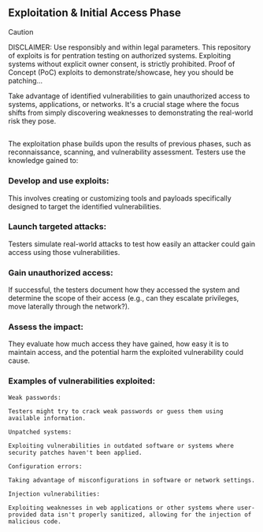 ## Exploitation & Initial Access Phase

> [!CAUTION]
>
> DISCLAIMER:  Use responsibly and within legal parameters.
> This repository of exploits is for pentration testing on authorized systems.
> Exploiting systems without explicit owner consent, is strictly prohibited.
> Proof of Concept (PoC) exploits to demonstrate/showcase, hey you should be patching...

Take advantage of identified vulnerabilities to gain unauthorized access to systems, applications, or networks. It's a crucial stage where the focus shifts from simply discovering weaknesses to demonstrating the real-world risk they pose.

##

The exploitation phase builds upon the results of previous phases, such as reconnaissance, scanning, and vulnerability assessment. Testers use the knowledge gained to: 

### Develop and use exploits:

This involves creating or customizing tools and payloads specifically designed to target the identified vulnerabilities. 

### Launch targeted attacks:

Testers simulate real-world attacks to test how easily an attacker could gain access using those vulnerabilities. 

### Gain unauthorized access:

If successful, the testers document how they accessed the system and determine the scope of their access (e.g., can they escalate privileges, move laterally through the network?). 

### Assess the impact:

They evaluate how much access they have gained, how easy it is to maintain access, and the potential harm the exploited vulnerability could cause. 

### Examples of vulnerabilities exploited: 

    Weak passwords:

    Testers might try to crack weak passwords or guess them using available information. 

    Unpatched systems:

    Exploiting vulnerabilities in outdated software or systems where security patches haven't been applied. 

    Configuration errors:

    Taking advantage of misconfigurations in software or network settings. 

    Injection vulnerabilities:

    Exploiting weaknesses in web applications or other systems where user-provided data isn't properly sanitized, allowing for the injection of malicious code.
